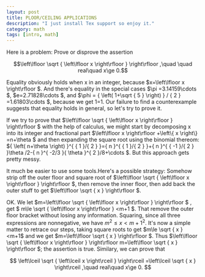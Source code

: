 ```yaml
---
layout: post
title: PLOOR/CEILING APPLICATIONS
description: "I just install Tex support so enjoy it."
category: math
tags: [intro, math]
---
```


Here is a problem: Prove or disprove the assertion

$$\left\lfloor \sqrt { \left\lfloor x \right\rfloor  }  \right\rfloor ,\quad \quad real\quad x\ge 0.$$

Equality obviously holds when x in an integer, because $x=\left\lfloor x \right\rfloor $. And there's equality in the special cases $\pi =3.14159\cdots $, $e=2.71828\cdots $, and $\phi = { \left( 1+\sqrt { 5 }  \right)  } / { 2 } =1.61803\cdots  $, because we get 1=1. Our failure to find a counterexample suggests that equality holds in general, so let's try to prove it.

If we try to prove that $\left\lfloor \sqrt { \left\lfloor x \right\rfloor  }  \right\rfloor $ with the help of calculus, we might start by decomposing x into its integer and fractional part $\left\lfloor x \right\rfloor +\left\\{ x \right\\} =n+\theta $ and then expanding the square root using the binomial thereom: ${ \left( n+\theta  \right)  }^{ { 1 }/{ 2 } }={ n }^{ { 1 }/{ 2 } }+{ n }^{ { -1 }/{ 2 } }\theta /2-{ n }^{ -2/3 }{ \theta  }^{ 2 }/8+\cdots $. But this approach gets pretty messy.

It much be easier to use some tools.Here's a possible strategy: Somehow strip off the outer floor and square root of $\left\lfloor \sqrt { \left\lfloor x \right\rfloor  }  \right\rfloor $, then remove the inner floor, then add back the outer stuff to get $\left\lfloor \sqrt { x }  \right\rfloor $.

OK. We let $m=\left\lfloor \sqrt { \left\lfloor x \right\rfloor  }  \right\rfloor $ , get $ m\le \sqrt { \left\lfloor x \right\rfloor  } <m+1 $. That remove the outer floor bracket without losing any information. Squaring, since all three expressions are nonnegative, we have ${ m }^{ 2 }\le x<{ m+1 }^{ 2 }$. It's now a simple matter to retrace our steps, taking square roots to get $m\le \sqrt { x } <m+1$ and we get $m=\left\lfloor \sqrt { x }  \right\rfloor $. Thus $\left\lfloor \sqrt { \left\lfloor x \right\rfloor  }  \right\rfloor m=\left\lfloor \sqrt { x }  \right\rfloor $; the assertion is true. Similary, we can prove that

$$
\left\lceil \sqrt { \left\lceil x \right\rceil  }  \right\rceil =\left\lceil \sqrt { x }  \right\rceil ,\quad real\quad x\ge 0.
$$



